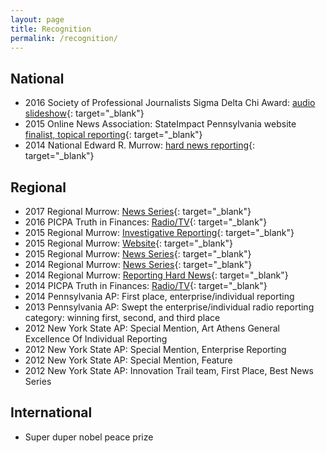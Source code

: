 ```yaml
---
layout: page
title: Recognition
permalink: /recognition/
---
```


## National

* 2016 Society of Professional Journalists Sigma Delta Chi Award: [audio slideshow](http://www.witf.org/sipa-aftertheboom/){: target="_blank"}
* 2015 Online News Association: StateImpact Pennsylvania website [finalist, topical reporting](http://journalists.org/2015/08/11/2015-online-journalism-awards-finalists-announced/){: target="_blank"}
* 2014 National Edward R. Murrow: [hard news reporting](https://stateimpact.npr.org/pennsylvania/2013/04/29/in-sunbury-drilling-waste-politics-and-a-pile-of-dirt/){: target="_blank"}

## Regional

* 2017 Regional Murrow: [News Series](http://www.witf.org/portfolio/2017/01/series-the-politics-of-environmental-policy.php){: target="_blank"}
* 2016 PICPA Truth in Finances: [Radio/TV](https://www.picpa.org/belong-engage/picpa-in-the-news/truth-in-finances-award){: target="_blank"}&nbsp;
* 2015 Regional Murrow: [Investigative Reporting](http://stateimpact.npr.org/pennsylvania/2014/08/11/on-public-land-a-gas-company-takes-private-control/){: target="_blank"}
* 2015 Regional Murrow: [Website](http://stateimpact.npr.org/pennsylvania/){: target="_blank"}&nbsp;
* 2015 Regional Murrow: [News Series](http://www.sipaturnpike.org/#!home){: target="_blank"}&nbsp;
* 2014 Regional Murrow: [News Series](http://www.witf.org/portfolio/2014/01/news-series-entry-shortchanged-the-fight-over-royalities.php){: target="_blank"}
* 2014 Regional Murrow: [Reporting Hard News](https://stateimpact.npr.org/pennsylvania/2013/04/29/in-sunbury-drilling-waste-politics-and-a-pile-of-dirt/){: target="_blank"}
* 2014 PICPA Truth in Finances: [Radio/TV](http://stateimpact.npr.org/pennsylvania/2013/11/20/royalty-disputes-fuel-anger-over-states-oversight-of-gas-production-data/){: target="_blank"}
* 2014 Pennsylvania AP: First place, enterprise/individual reporting
* 2013 Pennsylvania AP: Swept the enterprise/individual radio reporting category: winning first, second, and third place
* 2012 New York State AP: Special Mention, Art Athens General Excellence Of Individual Reporting
* 2012 New York State AP: Special Mention, Enterprise Reporting
* 2012 New York State AP: Special Mention, Feature
* 2012 New York State AP: Innovation Trail team, First Place, Best News Series

## International

* Super duper nobel peace prize
